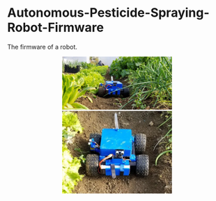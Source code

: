 # Autonomous-Pesticide-Spraying-Robot-Firmware
The firmware of a robot.

<p align="center">
    <img src="m1.webp" width="50%" height="50%">
    <img src="m2.webp" width="50%" height="50%">
</p>
